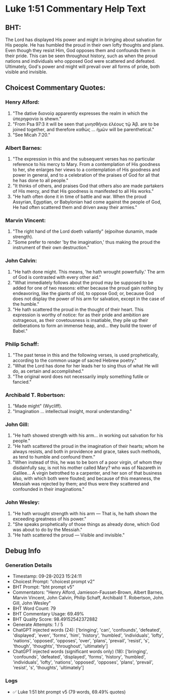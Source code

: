 # Luke 1:51 Commentary Help Text

## BHT:
The Lord has displayed His power and might in bringing about salvation for His people. He has humbled the proud in their own lofty thoughts and plans. Even though they resist Him, God opposes them and confounds them in their pride. This can be seen throughout history, such as when the proud nations and individuals who opposed God were scattered and defeated. Ultimately, God's power and might will prevail over all forms of pride, both visible and invisible.

## Choicest Commentary Quotes:
### Henry Alford:
1. "The dative διανοίᾳ apparently expresses the realm in which the ὑπερηφανία is shewn."
2. "From Psa 97:3 it will be seen that μνησθῆναι ἐλέους τῷ Ἀβ. are to be joined together, and therefore καθὼς … ἡμῶν will be parenthetical." 
3. "See Micah 7:20."


### Albert Barnes:
1. "The expression in this and the subsequent verses has no particular reference to his mercy to Mary. From a contemplation of His goodness to her, she enlarges her views to a contemplation of His goodness and power in general, and to a celebration of the praises of God for all that he has done to all people."
2. "It thinks of others, and praises God that others also are made partakers of His mercy, and that His goodness is manifested to all His works."
3. "He hath often done it in time of battle and war. When the proud Assyrian, Egyptian, or Babylonian had come against the people of God, He had often scattered them and driven away their armies."

### Marvin Vincent:
1. "The right hand of the Lord doeth valiantly" (ejpoihse dunamin, made strength).
2. "Some prefer to render 'by the imagination,' thus making the proud the instrument of their own destruction."

### John Calvin:
1. "He hath done might. This means, 'he hath wrought powerfully.' The arm of God is contrasted with every other aid."
2. "What immediately follows about the proud may be supposed to be added for one of two reasons: either because the proud gain nothing by endeavoring, like the giants of old, to oppose God; or, because God does not display the power of his arm for salvation, except in the case of the humble."
3. "He hath scattered the proud in the thought of their heart. This expression is worthy of notice: for as their pride and ambition are outrageous, as their covetousness is insatiable, they pile up their deliberations to form an immense heap, and... they build the tower of Babel."

### Philip Schaff:
1. "The past tense in this and the following verses, is used prophetically, according to the common usage of sacred Hebrew poetry."
2. "What the Lord has done for her leads her to sing thus of what He will do, as certain and accomplished."
3. "The original word does not necessarily imply something futile or fancied."

### Archibald T. Robertson:
1. "Made might" (Wycliff).
2. "Imagination ... intellectual insight, moral understanding."

### John Gill:
1. "He hath showed strength with his arm... in working out salvation for his people." 
2. "He hath scattered the proud in the imagination of their hearts; whom he always resists, and both in providence and grace, takes such methods, as tend to humble and confound them." 
3. "When instead of this, he was to be born of a poor virgin, of whom they disdainfully say, is not his mother called Mary? who was of Nazareth in Galilee... A virgin betrothed to a carpenter, and her son of that business also, with which both were flouted; and because of this meanness, the Messiah was rejected by them; and thus were they scattered and confounded in their imaginations."

### John Wesley:
1. "He hath wrought strength with his arm — That is, he hath shown the exceeding greatness of his power."
2. "She speaks prophetically of those things as already done, which God was about to do by the Messiah."
3. "He hath scattered the proud — Visible and invisible."


## Debug Info
### Generation Details
- Timestamp: 09-28-2023 15:24:11
- Choicest Prompt: "choicest prompt v2"
- BHT Prompt: "bht prompt v5"
- Commentators: "Henry Alford, Jamieson-Fausset-Brown, Albert Barnes, Marvin Vincent, John Calvin, Philip Schaff, Archibald T. Robertson, John Gill, John Wesley"
- BHT Word Count: 79
- BHT Commentary Usage: 69.49%
- BHT Quality Score: 98.49152542372882
- Generate Attempts: 1 / 5
- ChatGPT injected words (24):
	['bringing', 'can', 'confounds', 'defeated', 'displayed', 'even', 'forms', 'him', 'history', 'humbled', 'individuals', 'lofty', 'nations', 'opposed', 'opposes', 'over', 'plans', 'prevail', 'resist', 's', 'though', 'thoughts', 'throughout', 'ultimately']
- ChatGPT injected words (significant words only) (18):
	['bringing', 'confounds', 'defeated', 'displayed', 'forms', 'history', 'humbled', 'individuals', 'lofty', 'nations', 'opposed', 'opposes', 'plans', 'prevail', 'resist', 's', 'thoughts', 'ultimately']

### Logs
- ✅ Luke 1:51 bht prompt v5 (79 words, 69.49% quotes)